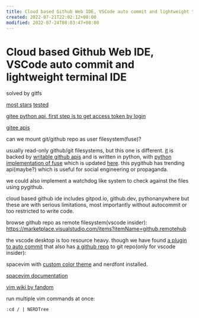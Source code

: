 ```yaml
---
title: Cloud based Github Web IDE, VSCode auto commit and lightweight terminal IDE
created: 2022-07-21T22:02:12+08:00
modified: 2022-07-24T08:03:47+08:00
---
```


# Cloud based Github Web IDE, VSCode auto commit and lightweight terminal IDE


solved by gitfs

[most stars](https://github.com/presslabs/gitfs)
[tested](https://github.com/semk/GitFS)

[gitee python api, first step is to get access token by login](https://gitee.com/wuyu15255872976/gitee-python-client/tree/master/gitee_client/apis)

[gitee apis](https://gitee.com/api/v5/swagger#/postV5ReposOwnerRepoContentsPath)

can we mount git/github repo as user filesystem(fuse)?

usually read-only github/git filesystems, but this one is different. [it](https://github.com/danishprakash/githubfs) is backed by [writable github apis](https://pygithub.readthedocs.io/en/latest/examples/Repository.html#update-a-file-in-the-repository) and is written in python, with [python implementation of fuse](https://github.com/terencehonles/fusepy) which is updated [here](https://github.com/fusepy/fusepy). this pygithub has trending api(maybe?) which is useful for social engineering or propaganda.

we could also implement a watchdog like system to check against the files using pygithub.

cloud based github ide includes gitpod.io, github.dev, pythonanywhere but these are with serious limitations, most importantly without autocommit or too restricted to write code.

browse github repo as remote filesystem(vscode insider):
https://marketplace.visualstudio.com/items?itemName=github.remotehub

the vscode desktop is too resource heavy. though we have found [a plugin to auto commit](https://marketplace.visualstudio.com/items?itemName=emjio.git-auto-commit) that also has [a github repo](https://github.com/emjio/git-auto-commit) to git repo(only for vscode insider):

spacevim with [custom color theme](https://github.com/jordst/colorscheme) and nerdfont installed.

[spacevim documentation](https://spacevim.org/documentation/)

[vim wiki by fandom](https://vim.fandom.com/wiki)

run multiple vim commands at once:
```vimscript
:cd / | NERDTree
```
